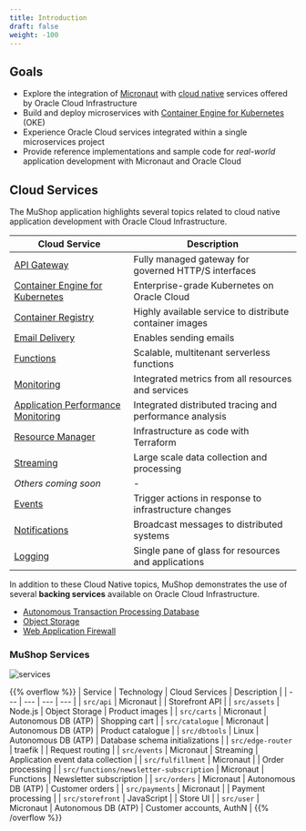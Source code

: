 ```yaml
---
title: Introduction
draft: false
weight: -100
---
```


## Goals

- Explore the integration of [Micronaut](https://micronaut.io) with [cloud native](https://www.oracle.com/cloud/cloud-native/) services offered by Oracle Cloud Infrastructure
- Build and deploy microservices with [Container Engine for Kubernetes](https://www.oracle.com/cloud/compute/container-engine-kubernetes.html) (OKE)
- Experience Oracle Cloud services integrated within a single microservices project
- Provide reference implementations and sample code for _real-world_ application development with Micronaut and Oracle Cloud

## Cloud Services

The MuShop application highlights several topics related to cloud native application
development with Oracle Cloud Infrastructure.

| Cloud Service | Description |
|--|--|
| [API Gateway](https://www.oracle.com/cloud/integration/api-platform-cloud/) | Fully managed gateway for governed HTTP/S interfaces |
| [Container Engine for Kubernetes](https://www.oracle.com/cloud/compute/container-engine-kubernetes.html) | Enterprise-grade Kubernetes on Oracle Cloud |
| [Container Registry](https://www.oracle.com/cloud/compute/container-registry.html) | Highly available service to distribute container images |
| [Email Delivery](https://www.oracle.com/cloud/networking/email-delivery.html) | Enables sending emails | 
| [Functions](https://www.oracle.com/cloud-native/functions/) | Scalable, multitenant serverless functions |
| [Monitoring](https://www.oracle.com/devops/monitoring/) | Integrated metrics from all resources and services |
| [Application Performance Monitoring](https://www.oracle.com/manageability/application-performance-monitoring/) | Integrated distributed tracing and performance analysis |
| [Resource Manager](https://www.oracle.com/cloud/systems-management/resource-manager/) | Infrastructure as code with Terraform |
| [Streaming](https://www.oracle.com/big-data/streaming/) | Large scale data collection and processing |
| _Others coming soon_ | - |
| [Events](https://www.oracle.com/cloud-native/events-service/) | Trigger actions in response to infrastructure changes |
| [Notifications](https://www.oracle.com/cloud/systems-management/notifications/) | Broadcast messages to distributed systems |
| [Logging](https://go.oracle.com/LP=78019?elqCampaignId=179851) | Single pane of glass for resources and applications |

In addition to these Cloud Native topics, MuShop demonstrates the use of several
**backing services**  available on Oracle Cloud Infrastructure.

- [Autonomous Transaction Processing Database](https://www.oracle.com/database/autonomous-transaction-processing.html)
- [Object Storage](https://www.oracle.com/cloud/storage/object-storage.html)
- [Web Application Firewall](https://www.oracle.com/cloud/security/cloud-services/web-application-firewall.html)


### MuShop Services

![services](images/mushop.services.png "MuShop Services")

{{% overflow %}}
| Service | Technology  | Cloud Services | Description |
| --- | --- | --- | --- |
| `src/api` | Micronaut   | | Storefront API |
| `src/assets` | Node.js   | Object Storage | Product images |
| `src/carts` | Micronaut | Autonomous DB (ATP) | Shopping cart |
| `src/catalogue` | Micronaut | Autonomous DB (ATP) | Product catalogue |
| `src/dbtools` | Linux | Autonomous DB (ATP) | Database schema initializations |
| `src/edge-router` | traefik  |  | Request routing |
| `src/events` | Micronaut | Streaming | Application event data collection |
| `src/fulfillment` | Micronaut |  | Order processing |
| `src/functions/newsletter-subscription` | Micronaut | Functions | Newsletter subscription |
| `src/orders` | Micronaut | Autonomous DB (ATP)   | Customer orders |
| `src/payments` | Micronaut | | Payment processing |
| `src/storefront` | JavaScript  |  | Store UI |
| `src/user` | Micronaut | Autonomous DB (ATP)  | Customer accounts, AuthN |
{{% /overflow %}}